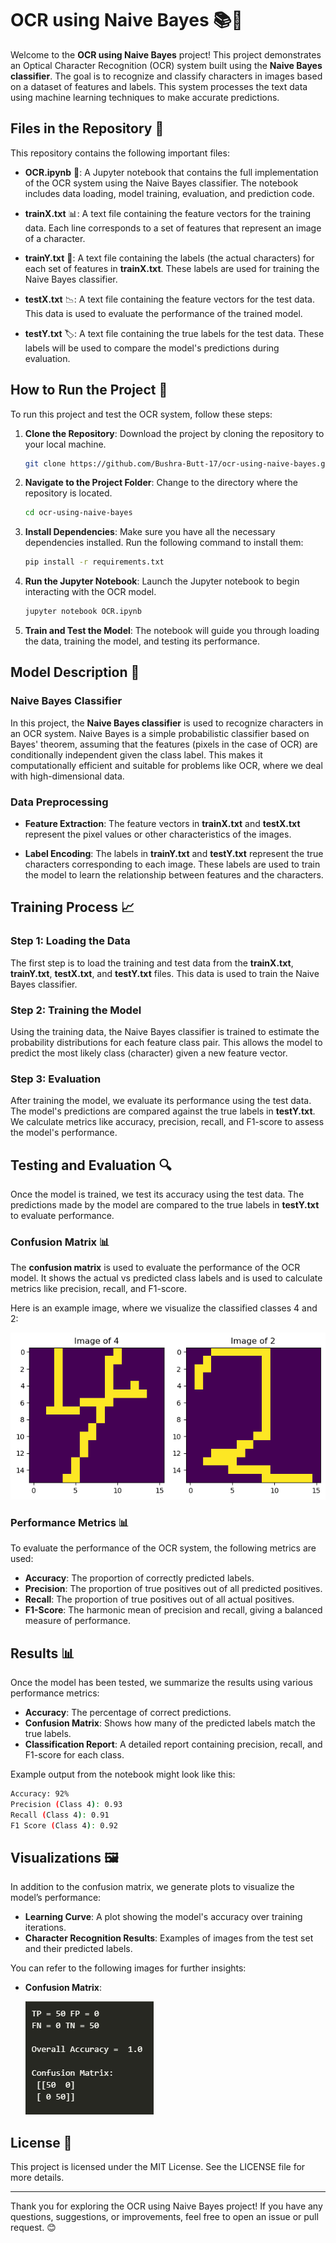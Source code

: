 
# OCR using Naive Bayes 📚🤖

Welcome to the **OCR using Naive Bayes** project! This project demonstrates an Optical Character Recognition (OCR) system built using the **Naive Bayes classifier**. The goal is to recognize and classify characters in images based on a dataset of features and labels. This system processes the text data using machine learning techniques to make accurate predictions.

## Files in the Repository 📂

This repository contains the following important files:

- **OCR.ipynb** 📝: A Jupyter notebook that contains the full implementation of the OCR system using the Naive Bayes classifier. The notebook includes data loading, model training, evaluation, and prediction code.
  
- **trainX.txt** 📊: A text file containing the feature vectors for the training data. Each line corresponds to a set of features that represent an image of a character.
  
- **trainY.txt** 🔢: A text file containing the labels (the actual characters) for each set of features in **trainX.txt**. These labels are used for training the Naive Bayes classifier.
  
- **testX.txt** 📉: A text file containing the feature vectors for the test data. This data is used to evaluate the performance of the trained model.
  
- **testY.txt** 🏷️: A text file containing the true labels for the test data. These labels will be used to compare the model's predictions during evaluation.

## How to Run the Project 🚀

To run this project and test the OCR system, follow these steps:

1. **Clone the Repository**: Download the project by cloning the repository to your local machine.
   ```bash
   git clone https://github.com/Bushra-Butt-17/ocr-using-naive-bayes.git
   ```

2. **Navigate to the Project Folder**: Change to the directory where the repository is located.
   ```bash
   cd ocr-using-naive-bayes
   ```

3. **Install Dependencies**: Make sure you have all the necessary dependencies installed. Run the following command to install them:
   ```bash
   pip install -r requirements.txt
   ```

4. **Run the Jupyter Notebook**: Launch the Jupyter notebook to begin interacting with the OCR model.
   ```bash
   jupyter notebook OCR.ipynb
   ```

5. **Train and Test the Model**: The notebook will guide you through loading the data, training the model, and testing its performance.

## Model Description 🧠

### Naive Bayes Classifier

In this project, the **Naive Bayes classifier** is used to recognize characters in an OCR system. Naive Bayes is a simple probabilistic classifier based on Bayes' theorem, assuming that the features (pixels in the case of OCR) are conditionally independent given the class label. This makes it computationally efficient and suitable for problems like OCR, where we deal with high-dimensional data.

### Data Preprocessing

- **Feature Extraction**: The feature vectors in **trainX.txt** and **testX.txt** represent the pixel values or other characteristics of the images.
  
- **Label Encoding**: The labels in **trainY.txt** and **testY.txt** represent the true characters corresponding to each image. These labels are used to train the model to learn the relationship between features and the characters.

## Training Process 📈

### Step 1: Loading the Data

The first step is to load the training and test data from the **trainX.txt**, **trainY.txt**, **testX.txt**, and **testY.txt** files. This data is used to train the Naive Bayes classifier.

### Step 2: Training the Model

Using the training data, the Naive Bayes classifier is trained to estimate the probability distributions for each feature class pair. This allows the model to predict the most likely class (character) given a new feature vector.

### Step 3: Evaluation

After training the model, we evaluate its performance using the test data. The model's predictions are compared against the true labels in **testY.txt**. We calculate metrics like accuracy, precision, recall, and F1-score to assess the model's performance.

## Testing and Evaluation 🔍

Once the model is trained, we test its accuracy using the test data. The predictions made by the model are compared to the true labels in **testY.txt** to evaluate performance.

### Confusion Matrix 📊

The **confusion matrix** is used to evaluate the performance of the OCR model. It shows the actual vs predicted class labels and is used to calculate metrics like precision, recall, and F1-score.

Here is an example image, where we visualize the classified classes 4 and 2:

![Images](image-of-classes.png)

### Performance Metrics 📊

To evaluate the performance of the OCR system, the following metrics are used:

- **Accuracy**: The proportion of correctly predicted labels.
- **Precision**: The proportion of true positives out of all predicted positives.
- **Recall**: The proportion of true positives out of all actual positives.
- **F1-Score**: The harmonic mean of precision and recall, giving a balanced measure of performance.

## Results 📊

Once the model has been tested, we summarize the results using various performance metrics:

- **Accuracy**: The percentage of correct predictions.
- **Confusion Matrix**: Shows how many of the predicted labels match the true labels.
- **Classification Report**: A detailed report containing precision, recall, and F1-score for each class.

Example output from the notebook might look like this:

```bash
Accuracy: 92%
Precision (Class 4): 0.93
Recall (Class 4): 0.91
F1 Score (Class 4): 0.92
```

## Visualizations 🖼️

In addition to the confusion matrix, we generate plots to visualize the model’s performance:

- **Learning Curve**: A plot showing the model's accuracy over training iterations.
- **Character Recognition Results**: Examples of images from the test set and their predicted labels.

You can refer to the following images for further insights:

- **Confusion Matrix**:

  ![Confusion_Matrix](Confusion-Matrix.png)

## License 📜

This project is licensed under the MIT License. See the LICENSE file for more details.

---


Thank you for exploring the OCR using Naive Bayes project! If you have any questions, suggestions, or improvements, feel free to open an issue or pull request. 😊
```
